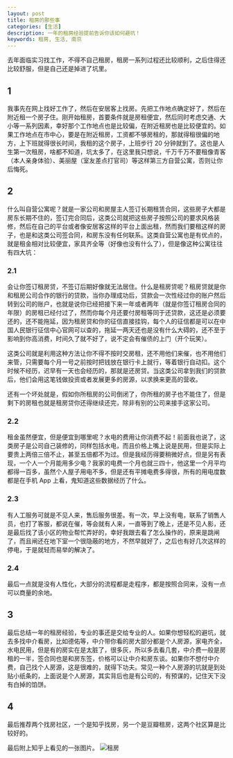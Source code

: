 ```yaml
---
layout: post
title: 租房的那些事
categories: [生活]
description: 一年的租房经验提前告诉你该如何避坑！
keywords: 租房, 生活, 南京
---
```


去年面临实习找工作，不得不自己租房，租房一系列过程还比较顺利，之后住得还比较舒服，但是自己还是掉进了坑里。

## 1

我事先在网上找好工作了，然后在安居客上找房。先把工作地点确定好了，然后在附近租一个房子住。刚开始租房，首要条件就是房租便宜，然后同时考虑交通、大小等一系列因素，幸好那个工作地点也是比较偏，在附近租房也是比较便宜的。如果工作地点在市中心，要是在附近租房，工资都不够房租的，那就得租很偏的地方，上下班就得很长时间，我租的这个房子，上班步行 20 分钟就到了。这也是人生第一次租房，啥都不知道，坑太多了，在这里我只想说，千万千万不要租像青客（本人亲身体验）、美丽屋（室友差点打官司）等这样第三方自营公寓，否则让你后悔死。

## 2

什么叫自营公寓呢？就是一家公司和房屋主人签订长期租赁合同，这些房子大都是房东长期不住的，签订完合同后，这类公司就把这些房子按照公司的要求风格装修，然后在自己的平台或者像安居客这样的平台上面出租，然而我们要租这样的房子，也是和这类公司签合同，和房东没有任何联系。这类自营公寓也是有优点的，就是租金相对比较便宜，家具齐全等（好像也没有什么了），但是像这种公寓往往有四大坑：

### 2.1

会让你签订租房贷，不签订后期好像就无法居住。什么是租房贷呢？租房贷就是你和租房公司合作的银行的贷款，当你办理成功后，贷款会一次性经过你的账户然后转到公司的账户，也就是说你已经把接下来一年或者两年（就是你签订租房合同的年限）的房租已经付过了，然而你每个月还要付房租等同于还贷款，这还是必须要还的，还不能拖延，因为租房贷和你的征信直接挂钩，每个人的征信都是可以在中国人民银行征信中心官网可以查的，拖延一两天还也是没有什么大碍的，还不至于影响到你高消费，时间久了就不好了，说不定会有催债的上门（开个玩笑）。

这类公司就是利用这种方法让你不得不按时交房租，还不用他们来催，也不用他们来管，只需要每个月一号之前按时把钱放在银行卡上就行，等着银行自动扣。这个时候不经历，迟早有一天也会经历的，那就是还房贷。当这类公司拿到我们的贷款后，他们会用这笔钱做投资或者发展更多的房源，以求换来更高的营收。

还有一个坏处就是，假如你所租房的公司倒闭了，你所租的房子也不能住了，但是剩下的房租也就是租房贷你还得继续还完，除非有别的公司来接手这家公司。

### 2.2

租金虽然便宜，但是便宜到哪里呢？水电的费用让你消费不起！前面我也说了，这类房子是公司自己装修的，同样包括水电，而且价格上嘴上说是民用，但是实际上要贵上两倍三倍不止，甚至五倍都不为过。但是我经历得要稍微好点，但是另有表现，一个人一个月能用多少电？我家的电费一个月也就三四十，他这里一个月平均都得一百多，虽然个人屋子用电不多，但是还有平摊电费多得很，所有的用电度数都是在手机 App 上看，鬼知道这些数据经历了什么。

### 2.3

有人工服务可就是不见人来，售后服务很差。有一次，早上没有电，联系了销售人员，也打了客服，都说在催，等会就有人来，一直等到了晚上，还是不见人影，还是最后找了该小区的物业帮忙弄好的，幸好我跟去看了怎么操作的，原来是跳闸了，而且闸还在地下室一个很隐蔽的地方，不然早就好了，之后也有好几次这样的停电，于是就轻而易举的解决了。

### 2.4

最后一点就是没有人性化，大部分的流程都是走程序，都是按照合同来，没有一点可以商量的余地。

## 3

最后总结一年的租房经验，专业的事还是交给专业的人。如果你想轻松的避坑，就去多找中介看房，比如德佑等，中介带你看的房大部分都是个人房源，家电齐全，水电民用，但是有的房实在是太脏了，很多灰，所以多去看几套，中介费一般是房租的一半，签合同也是和房东签，价格可以让中介和房东谈。如果你不想付中介费，自己找个人房源，这是很难的，就得下功夫。常见一种个人房源的坑就是到处贴小纸条的，上面说是个人房源，其实背后也是有公司的，有预谋的，记住天下没有白掉的馅饼。

## 4

最后推荐两个找房社区，一个是知乎找房，另一个是豆瓣租房，这两个社区算是比较好的。

最后附上知乎上看见的一张图片。
![租房](https://gcore.jsdelivr.net/gh/leewint/Images/blog/202206032246386-zufang.jpg)
